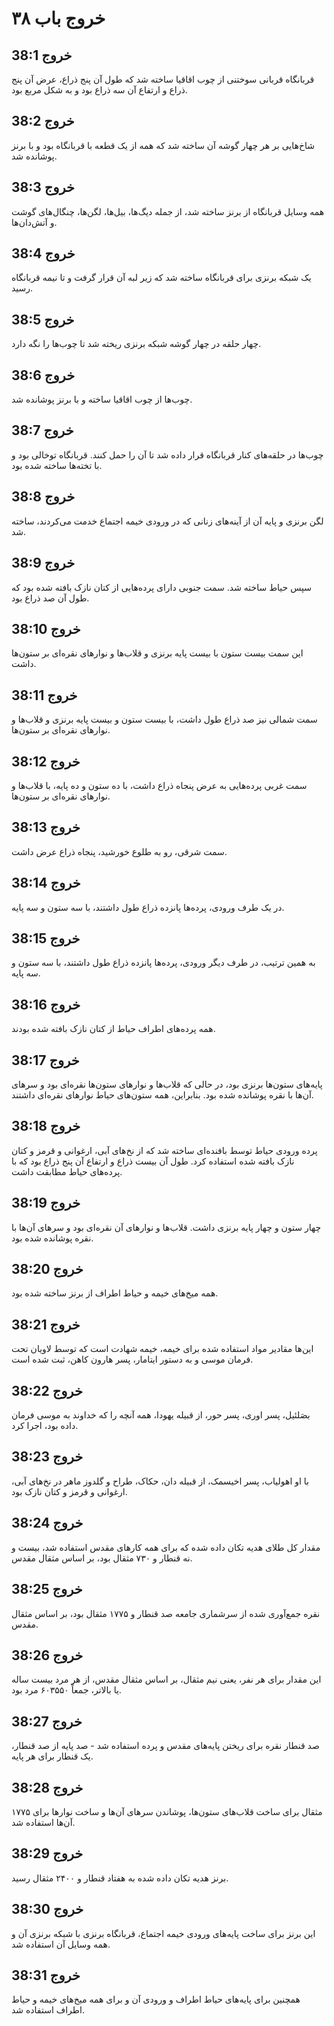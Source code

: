 # خروج باب ۳۸

## خروج 38:1
قربانگاه قربانی سوختنی از چوب اقاقیا ساخته شد که طول آن پنج ذراع، عرض آن پنج ذراع و ارتفاع آن سه ذراع بود و به شکل مربع بود.

## خروج 38:2
شاخ‌هایی بر هر چهار گوشه آن ساخته شد که همه از یک قطعه با قربانگاه بود و با برنز پوشانده شد.

## خروج 38:3
همه وسایل قربانگاه از برنز ساخته شد، از جمله دیگ‌ها، بیل‌ها، لگن‌ها، چنگال‌های گوشت و آتش‌دان‌ها.

## خروج 38:4
یک شبکه برنزی برای قربانگاه ساخته شد که زیر لبه آن قرار گرفت و تا نیمه قربانگاه رسید.

## خروج 38:5
چهار حلقه در چهار گوشه شبکه برنزی ریخته شد تا چوب‌ها را نگه دارد.

## خروج 38:6
چوب‌ها از چوب اقاقیا ساخته و با برنز پوشانده شد.

## خروج 38:7
چوب‌ها در حلقه‌های کنار قربانگاه قرار داده شد تا آن را حمل کنند. قربانگاه توخالی بود و با تخته‌ها ساخته شده بود.

## خروج 38:8
لگن برنزی و پایه آن از آینه‌های زنانی که در ورودی خیمه اجتماع خدمت می‌کردند، ساخته شد.

## خروج 38:9
سپس حیاط ساخته شد. سمت جنوبی دارای پرده‌هایی از کتان نازک بافته شده بود که طول آن صد ذراع بود.

## خروج 38:10
این سمت بیست ستون با بیست پایه برنزی و قلاب‌ها و نوارهای نقره‌ای بر ستون‌ها داشت.

## خروج 38:11
سمت شمالی نیز صد ذراع طول داشت، با بیست ستون و بیست پایه برنزی و قلاب‌ها و نوارهای نقره‌ای بر ستون‌ها.

## خروج 38:12
سمت غربی پرده‌هایی به عرض پنجاه ذراع داشت، با ده ستون و ده پایه، با قلاب‌ها و نوارهای نقره‌ای بر ستون‌ها.

## خروج 38:13
سمت شرقی، رو به طلوع خورشید، پنجاه ذراع عرض داشت.

## خروج 38:14
در یک طرف ورودی، پرده‌ها پانزده ذراع طول داشتند، با سه ستون و سه پایه.

## خروج 38:15
به همین ترتیب، در طرف دیگر ورودی، پرده‌ها پانزده ذراع طول داشتند، با سه ستون و سه پایه.

## خروج 38:16
همه پرده‌های اطراف حیاط از کتان نازک بافته شده بودند.

## خروج 38:17
پایه‌های ستون‌ها برنزی بود، در حالی که قلاب‌ها و نوارهای ستون‌ها نقره‌ای بود و سرهای آن‌ها با نقره پوشانده شده بود. بنابراین، همه ستون‌های حیاط نوارهای نقره‌ای داشتند.

## خروج 38:18
پرده ورودی حیاط توسط بافنده‌ای ساخته شد که از نخ‌های آبی، ارغوانی و قرمز و کتان نازک بافته شده استفاده کرد. طول آن بیست ذراع و ارتفاع آن پنج ذراع بود که با پرده‌های حیاط مطابقت داشت.

## خروج 38:19
چهار ستون و چهار پایه برنزی داشت. قلاب‌ها و نوارهای آن نقره‌ای بود و سرهای آن‌ها با نقره پوشانده شده بود.

## خروج 38:20
همه میخ‌های خیمه و حیاط اطراف از برنز ساخته شده بود.

## خروج 38:21
این‌ها مقادیر مواد استفاده شده برای خیمه، خیمه شهادت است که توسط لاویان تحت فرمان موسی و به دستور ایتامار، پسر هارون کاهن، ثبت شده است.

## خروج 38:22
بصَلئیل، پسر اوری، پسر حور، از قبیله یهودا، همه آنچه را که خداوند به موسی فرمان داده بود، اجرا کرد.

## خروج 38:23
با او اهولیاب، پسر اخیسمک، از قبیله دان، حکاک، طراح و گلدوز ماهر در نخ‌های آبی، ارغوانی و قرمز و کتان نازک بود.

## خروج 38:24
مقدار کل طلای هدیه تکان داده شده که برای همه کارهای مقدس استفاده شد، بیست و نه قنطار و ۷۳۰ مثقال بود، بر اساس مثقال مقدس.

## خروج 38:25
نقره جمع‌آوری شده از سرشماری جامعه صد قنطار و ۱۷۷۵ مثقال بود، بر اساس مثقال مقدس.

## خروج 38:26
این مقدار برای هر نفر، یعنی نیم مثقال، بر اساس مثقال مقدس، از هر مرد بیست ساله یا بالاتر، جمعاً ۶۰۳۵۵۰ مرد بود.

## خروج 38:27
صد قنطار نقره برای ریختن پایه‌های مقدس و پرده استفاده شد - صد پایه از صد قنطار، یک قنطار برای هر پایه.

## خروج 38:28
۱۷۷۵ مثقال برای ساخت قلاب‌های ستون‌ها، پوشاندن سرهای آن‌ها و ساخت نوارها برای آن‌ها استفاده شد.

## خروج 38:29
برنز هدیه تکان داده شده به هفتاد قنطار و ۲۴۰۰ مثقال رسید.

## خروج 38:30
این برنز برای ساخت پایه‌های ورودی خیمه اجتماع، قربانگاه برنزی با شبکه برنزی آن و همه وسایل آن استفاده شد.

## خروج 38:31
همچنین برای پایه‌های حیاط اطراف و ورودی آن و برای همه میخ‌های خیمه و حیاط اطراف استفاده شد.
